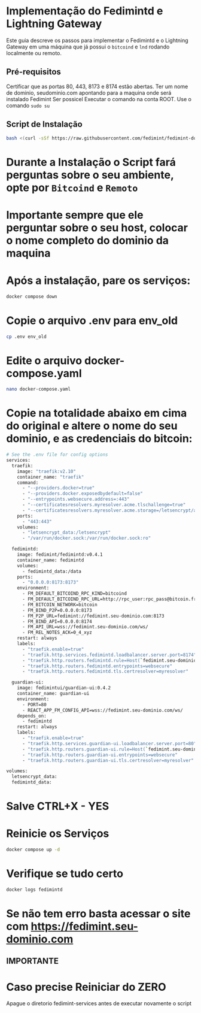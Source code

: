 # Implementação do Fedimintd e Lightning Gateway

Este guia descreve os passos para implementar o Fedimintd e o Lightning Gateway em uma máquina que já possui o `bitcoind` e `lnd` rodando localmente ou remoto.

## Pré-requisitos
Certificar que as portas 80, 443, 8173 e 8174 estão abertas.
Ter um nome de dominio, seudominio.com apontando para a maquina onde será instalado Fedimint
Ser possicel Executar o comando na conta ROOT. Use o comando `sudo su`


## Script de Instalação
```bash
bash <(curl -sSf https://raw.githubusercontent.com/fedimint/fedimint-docker/master/downloader.sh)
```
# Durante a Instalação o Script fará perguntas sobre o seu ambiente, opte por `Bitcoind` e `Remoto`
# Importante sempre que ele perguntar sobre o seu host, colocar o nome completo do dominio da maquina
# Após a instalação, pare os serviços:
```bash
docker compose down
```
# Copie o arquivo .env para env_old
```bash
cp .env env_old
```
# Edite o arquivo docker-compose.yaml
```bash
nano docker-compose.yaml
```
# Copie na totalidade abaixo em cima do original e altere o nome do seu dominio, e as credenciais do bitcoin:
```bash
# See the .env file for config options
services:
  traefik:
    image: "traefik:v2.10"
    container_name: "traefik"
    command:
      - "--providers.docker=true"
      - "--providers.docker.exposedbydefault=false"
      - "--entrypoints.websecure.address=:443"
      - "--certificatesresolvers.myresolver.acme.tlschallenge=true"
      - "--certificatesresolvers.myresolver.acme.storage=/letsencrypt/acme.json"
    ports:
      - "443:443"
    volumes:
      - "letsencrypt_data:/letsencrypt"
      - "/var/run/docker.sock:/var/run/docker.sock:ro"

  fedimintd:
    image: fedimint/fedimintd:v0.4.1
    container_name: fedimintd
    volumes:
      - fedimintd_data:/data
    ports:
      - "0.0.0.0:8173:8173"
    environment:
      - FM_DEFAULT_BITCOIND_RPC_KIND=bitcoind
      - FM_DEFAULT_BITCOIND_RPC_URL=http://rpc_user:rpc_pass@bitcoin.friendspool.club:8085
      - FM_BITCOIN_NETWORK=bitcoin
      - FM_BIND_P2P=0.0.0.0:8173
      - FM_P2P_URL=fedimint://fedimint.seu-dominio.com:8173
      - FM_BIND_API=0.0.0.0:8174
      - FM_API_URL=wss://fedimint.seu-dominio.com/ws/
      - FM_REL_NOTES_ACK=0_4_xyz
    restart: always
    labels:
      - "traefik.enable=true"
      - "traefik.http.services.fedimintd.loadbalancer.server.port=8174"
      - "traefik.http.routers.fedimintd.rule=Host(`fedimint.seu-dominio.com`) && Path(`/ws/`)"
      - "traefik.http.routers.fedimintd.entrypoints=websecure"
      - "traefik.http.routers.fedimintd.tls.certresolver=myresolver"

  guardian-ui:
    image: fedimintui/guardian-ui:0.4.2
    container_name: guardian-ui
    environment:
      - PORT=80
      - REACT_APP_FM_CONFIG_API=wss://fedimint.seu-dominio.com/ws/
    depends_on:
      - fedimintd
    restart: always
    labels:
      - "traefik.enable=true"
      - "traefik.http.services.guardian-ui.loadbalancer.server.port=80"
      - "traefik.http.routers.guardian-ui.rule=Host(`fedimint.seu-dominio.com`)"
      - "traefik.http.routers.guardian-ui.entrypoints=websecure"
      - "traefik.http.routers.guardian-ui.tls.certresolver=myresolver"

volumes:
  letsencrypt_data:
  fedimintd_data:
```
# Salve CTRL+X - YES
# Reinicie os Serviços
```bash
docker compose up -d
```
# Verifique se tudo certo
```bash
docker logs fedimintd
```
# Se não tem erro basta acessar o site com https://fedimint.seu-dominio.com

## IMPORTANTE

# Caso precise Reiniciar do ZERO
Apague o diretorio fedimint-services antes de executar novamente o script

